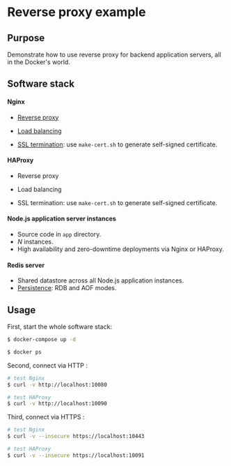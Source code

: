 Reverse proxy example
===

## Purpose

Demonstrate how to use reverse proxy for backend application servers, all in the Docker's world.


## Software stack

#### Nginx

 - [Reverse proxy](http://nginx.com/resources/admin-guide/reverse-proxy/)

 - [Load balancing](http://nginx.com/resources/admin-guide/load-balancer/)

 - [SSL termination](http://nginx.com/resources/admin-guide/nginx-ssl-termination/): use `make-cert.sh` to generate self-signed certificate.


#### HAProxy

 - Reverse proxy

 - Load balancing

 - SSL termination: use `make-cert.sh` to generate self-signed certificate.



#### Node.js application server instances

 - Source code in `app` directory.
 - *N* instances.
 - High availability and zero-downtime deployments via Nginx or HAProxy.


#### Redis server

 - Shared datastore across all Node.js application instances.
 - [Persistence](http://redis.io/topics/persistence): RDB and AOF modes.


## Usage

First, start the whole software stack:

```bash
$ docker-compose up -d

$ docker ps
```


Second, connect via HTTP :

```bash
# test Nginx
$ curl -v http://localhost:10080

# test HAProxy
$ curl -v http://localhost:10090
```

Third, connect via HTTPS :

```bash
# test Nginx
$ curl -v --insecure https://localhost:10443

# test HAProxy
$ curl -v --insecure https://localhost:10091
```
